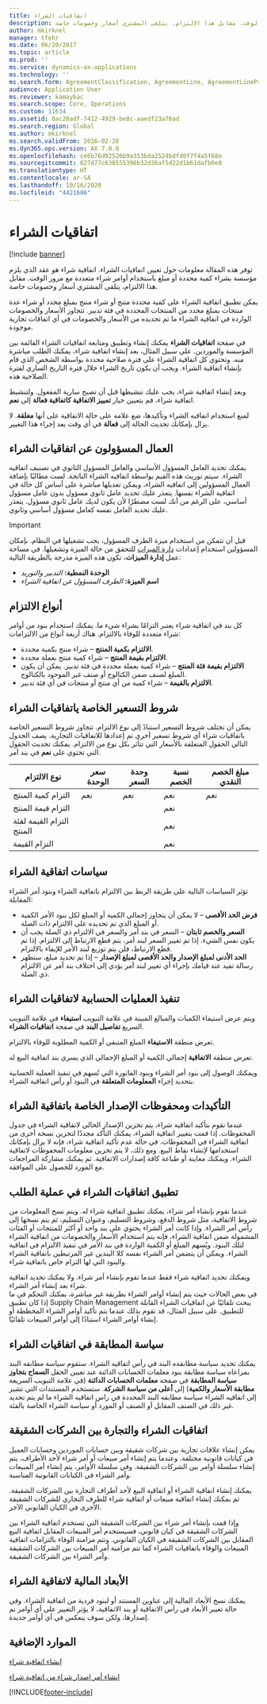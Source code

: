 ```yaml
---
title: اتفاقيات الشراء
description: توفر هذه المقالة معلومات حول تعيين اتفاقيات الشراء. اتفاقية شراء هو عقد الذي يلزم مؤسسة بشراء كمية محددة أو مبلغ باستخدام أوامر شراء متعددة مع مرور الوقت. مقابل هذا الالتزام، يتلقى المشتري أسعار وخصومات خاصة.
author: mkirknel
manager: tfehr
ms.date: 06/20/2017
ms.topic: article
ms.prod: ''
ms.service: dynamics-ax-applications
ms.technology: ''
ms.search.form: AgreementClassification, AgreementLine, AgreementLinePrompt, PurchAgreement, PurchAgreementCreate, PurchAgreementGenerateReleaseOrder, PurchAgreementHistory, PurchAgreementInvoiceJournal, PurchLine, AgreementLines
audience: Application User
ms.reviewer: kamaybac
ms.search.scope: Core, Operations
ms.custom: 11634
ms.assetid: 8ac20adf-7412-4929-be8c-aaedf23a76ad
ms.search.region: Global
ms.author: mkirknel
ms.search.validFrom: 2016-02-28
ms.dyn365.ops.version: AX 7.0.0
ms.openlocfilehash: ce6b76d92526b9a353bda2524bdfd0f7f4a5f68e
ms.sourcegitcommit: 827d77c638555396b32d36af5d22d1b61dafb0e8
ms.translationtype: HT
ms.contentlocale: ar-SA
ms.lasthandoff: 10/16/2020
ms.locfileid: "4421686"
---
```

# <a name="purchase-agreements"></a>اتفاقيات الشراء

[!include [banner](../includes/banner.md)]

توفر هذه المقالة معلومات حول تعيين اتفاقيات الشراء. اتفاقية شراء هو عقد الذي يلزم مؤسسة بشراء كمية محددة أو مبلغ باستخدام أوامر شراء متعددة مع مرور الوقت. مقابل هذا الالتزام، يتلقى المشتري أسعار وخصومات خاصة. 

يمكن تطبيق اتفاقية الشراء على كمية محددة منتج أو شراء منتج بمبلغ محدد أو شراء عدة منتجات بمبلغ محدد من المنتجات المحددة في فئة تدبير. تتجاوز الأسعار والخصومات الواردة في اتفاقية الشراء ما تم تحديده من الأسعار والخصومات في أي اتفاقات تجارية موجودة.  

في صفحة **اتفاقيات الشراء** يمكنك إنشاء وتطبيق ومتابعة اتفاقيات الشراء القائمة بين المؤسسة والموردين. على سبيل المثال، بعد إنشاء اتفاقية شراء، يمكنك الطلب مباشرة منه. وتحتوي كل اتفاقية الشراء على فترة صلاحية محددة بواسطة الشخص الذي قام بإنشاء اتفاقية الشراء. ويجب أن يكون تاريخ الشراء خلال فترة التاريخ الساري لفترة الصلاحية هذه.  

وبعد إنشاء اتفاقية شراء، يجب عليك تنشيطها قبل أن تصبح سارية المفعول. ولتنشيط اتفاقية شراء، قم بتعيين خيار **تمييز الاتفاقية كاتفاقية فعالة** إلى **نعم**. 

لمنع استخدام اتفاقيه الشراء وتأكيدها، ضع علامة على حالة الاتفاقية على أنها **مغلقة**. لا يزال بإمكانك تحديث الحالة إلى **فعالة** في أي وقت بعد إجراء هذا التغيير.

## <a name="responsible-workers-on-purchase-agreements"></a>العمال المسؤولون عن اتفاقيات الشراء

يمكنك تحديد العامل المسؤول الأساسي والعامل المسؤول الثانوي في تصنيف اتفاقيه الشراء. سيتم توريث هذه القيم بواسطة اتفاقيه الشراء الناتجة. لست مطالبًا بإضافة العمال المسؤولين إلى اتفاقيه الشراء، ويمكن تعديلها مباشرة على أساس كل حالة في اتفاقية الشراء نفسها. يتعذر عليك تحديد عامل ثانوي مسؤول بدون عامل مسؤول أساسي، على الرغم من أنك لست مضطرًا لأن يكون لديك عامل ثانوي مسؤول. يتعذر عليك تحديد العامل نفسه كعامل مسؤول أساسي وثانوي.

> [!IMPORTANT]
> قبل أن تتمكن من استخدام ميزة الطرف المسؤول، يجب تشغيلها في النظام. بإمكان المسؤولين استخدام إعدادات [دارة الميزات](../../fin-ops-core/fin-ops/get-started/feature-management/feature-management-overview.md) للتحقق من حالة الميزة وتشغيلها. في مساحة عمل **إدارة الميزات**، تكون هذه الميزة مدرجة بالطريقة التالية:
> 
> - **الوحدة النمطية:** *التدبير والتوريد*
> - **اسم الميزة:** *الطرف المسؤول عن اتفاقية الشراء*

## <a name="commitment-types"></a>أنواع الالتزام
كل بند في اتفاقية شراء يعتبر التزامًا بشراء شيء ما. يمكنك استخدام بنود من أوامر شراء متعددة للوفاء بالالتزام. هناك أربعة أنواع من الالتزامات:

-   **الالتزام بكمية المنتج** – شراء منتج بكمية محددة.
-   **الالتزام بقيمة المنتج** – شراء كمية منتج بعملة محددة.
-   **الالتزام بقيمة فئة المنتج** – شراء كمية بعملة محددة في فئة تدبير. يمكن أن يكون المبلغ لصنف ضمن الكتالوج أو صنف غير الموجود بالكتالوج.
-   **الالتزام بالقيمة** – شراء كمية من أي منتج أو منتجات في أي فئة تدبير.

## <a name="pricing-terms-for-purchase-agreements"></a>شروط التسعير الخاصة ياتفاقيات الشراء
يمكن أن تختلف شروط التسعير استنادً إلى نوع الالتزام. تتجاوز شروط التسعير الخاصة باتفاقيات شراء أي شروط تسعير أخرى تم إعدادها للاتفاقيات التجارية. يصف الجدول التالي الحقول المتعلقة بالأسعار التي تتأثر بكل نوع من الالتزام. يمكنك تحديث الحقول التي تحتوي على **نعم** في بند أمر.

| نوع الالتزام                   | سعر الوحدة | وحدة السعر | نسبة الخصم | مبلغ الخصم النقدي |
|-----------------------------------|------------|------------|------------------|----------------------|
| التزام كمية المنتج       | نعم        | نعم        | نعم              | نعم                  |
| التزام قيمة المنتج          |            |            | نعم              |                      |
| التزام القيمة لفئة المنتج |            |            | نعم              |                      |
| التزام القيمة                  |            |            | نعم              |                      |

## <a name="policies-for-purchase-agreements"></a>سياسات اتفاقية الشراء
تؤثر السياسات التالية على طريقة الربط بين الالتزام باتفاقية الشراء وبنود أمر الشراء المقابلة:

-   **فرض الحد الأقصى‬** – لا يمكن أن يتجاوز إجمالي الكمية أو المبلغ لكل بنود الأمر الكمية أو المبلغ الذي تم تحديده على الالتزام ذات الصلة.
-   **السعر والخصم ثابتان‬** – السعر في بند أمر والسعر في الالتزام ذي الصلة يجب أن يكون نفس الشيء. إذا تم تغيير السعر لبند أمر، يتم قطع الارتباط إلى الالتزام. إذا تم قطع الارتباط، فلن يتم توزيع لبند الأمر للإيفاء بالالتزام.
-   **الحد الأدنى لمبلغ الإصدار والحد الأقصى لمبلغ الإصدار** – إذا تم تحديد مبلغ، ستظهر رسالة تفيد عند قيامك بإجراء أي تغيير لبند أمر يؤدي إلى اختلاف بند أمر عن الالتزام ذي الصلة.

## <a name="fulfillment-calculations-for-purchase-agreements"></a>تنفيذ العمليات الحسابية لاتفاقيات الشراء
ويتم عرض استيفاء الكميات والمبالغ المبينة في علامة التبويب **استيفاء** في علامة التبويب السريع **تفاصيل البند** في صفحة **اتفاقيات الشراء**.  

تعرض منطقة **الاستيفاء** المبلغ المتبقي أو الكمية المطلوبة للوفاء بالالتزام.  

تعرض منطقة **الاتفاقية** إجمالي الكمية أو المبلغ الإجمالي الذي يسري بند اتفاقية البيع له.  

ويمكنك الوصول إلى بنود أمر الشراء وبنود الفاتورة التي تُسهم في تنفيذ العملية الحسابية بتحديد إجراء **المعلومات المتعلقة** في البنود أو رأس اتفاقية الشراء.

## <a name="confirmations-and-version-history-for-purchase-agreements"></a>التأكيدات ومحفوظات الإصدار الخاصة باتفاقية الشراء
عندما تقوم بتأكيد اتفاقية شراء، يتم تخزين الإصدار الحالي لاتفاقية الشراء في جدول المحفوظات. إذا قمت بتغيير اتفاقية الشراء، يمكنك التأكد مجددًا لتخزين نسخة أخرى من اتفاقية الشراء في المحفوظات. ‏‫في حالة عدم تأكيد اتفاقية شراء، فإنه لا يزال بإمكانك استخدامها لإنشاء نقاط البيع. ومع ذلك، لا يتم تخزين معلومات المحفوظات لاتفاقية الشراء.‬ ويمكنك معاينة أو طباعة كافة إصدارات الاتفاقية. ثم يمكنك مشاركة المراجعات مع المورد للحصول على الموافقة.

## <a name="applying-purchase-agreements-in-the-ordering-process"></a>تطبيق اتفاقيات الشراء في عملية الطلب
عندما تقوم بإنشاء أمر شراء، يمكنك تطبيق اتفاقية شراء له. ويتم نسخ المعلومات من شروط الاتفاقية، مثل شروط الدفع، وشروط التسليم، وعنوان التسليم، ثم يتم نسخها إلى رأس أمر الشراء. وإذا كانت أمر الشراء يحتوي على بند واحد أو أكثر للمنتجات أو الفئات المشمولة ضمن اتفاقية الشراء، فإنه يتم استخدام الأسعار والخصومات من اتفاقية الشراء لتلك البنود. ويُسهم المبلغ أو الكمية الواردة في بند الأمر في تنفيذ الالتزام في اتفاقية الشراء. ويمكن أن يتضمن أمر الشراء نفسه كلا البندين غير المرتبطين باتفاقية الشراء والبنود التي لها التزام خاص باتفاقية شراء.  

ويمكنك تحديد اتفاقية شراء فقط عندما تقوم بإنشاء أمر شراء. ولا يمكنك تحديد اتفاقية شراء بعد إنشاء أمر الشراء.  
في بعض الحالات حيث يتم إنشاء أوامر الشراء بطريقة غير مباشرة، يمكنك التحكم في ما إذا كان تطبيق Supply Chain Management يبحث تلقائيًا عن اتفاقيات الشراء القابلة للتطبيق. على سبيل المثال، قد تقوم بذلك عندما يتم تأكيد أوامر الشراء المخططة أو إنشاء أوامر الشراء استنادًا إلى أوامر المبيعات تلقائيًا.

## <a name="matching-policy-on-purchase-agreements"></a>سياسة المطابقة في اتفاقيات الشراء
يمكنك تحديد سياسة مطابقةه البند في رأس اتفاقيه الشراء. ستقوم سياسة مطابقه البند بمراعاه سياسة مطابقة بنود معلمات الحسابات الدائنة عند تعيين الحقل **السماح بتجاوز سياسة المطابقة** في صفحة **معلمات الحسابات الدائنة** (في علامة التبويب السريعة **مطابقة الأسعار والكمية**) إلى **أعلى من سياسة الشركة**. ستستخدم المستندات التي تشير إلى اتفاقيه الشراء سياسة مطابقه البند المحددة في راس اتفاقيه الشراء ما لم يتم تحديد غير ذلك في الصنف المقابل أو الصنف أو المورد أو سياسة الشراء الخاصة بالفئة.

## <a name="purchase-agreements-and-intercompany-trade"></a>اتفاقيات الشراء والتجارة بين الشركات الشقيقة
يمكن إنشاء علاقات تجارية بين شركات شقيقة وبين حسابات الموردين وحسابات العميل في كيانات قانونية مختلفة. وعندما يتم إنشاء أمر مبيعات أو أمر شراء لأحد الأطراف، يتم إنشاء سلسلة أوامر بين الشركات الشقيقة. وفي سلسلة الأوامر، يتم إنشاء أمر المبيعات وأمر الشراء في الكيانات القانونية المناسبة.  

يمكنك إنشاء اتفاقية الشراء أو اتفاقية البيع لأحد أطراف التجارة بين الشركات الشقيقة. ثم يمكنك إنشاء اتفاقية مبيعات أو اتفاقية شراء للطرف التجاري للشركات الشقيقة الأخرى في الكيان القانوني الآخر.  

وإذا قمت بإنشاء أمر شراء بين الشركات الشقيقة التي تستخدم اتفاقية الشراء بين الشركات الشقيقة في كيان قانوني، فسيستخدم أمر المبيعات المقابل اتفاقية البيع المقابل بين الشركات الشقيقة في الكيان القانوني. وتتم مزامنة الوفاء بالتزامات اتفاقية المبيعات والوفاء باتفاقيات الشراء كما تتم مزامنة أمر المبيعات بين الشركات الشقيقة وأمر الشراء بين الشركات الشقيقة.

## <a name="financial-dimensions-on-purchase-agreements"></a>الأبعاد المالية لاتفاقية الشراء
يمكنك نسخ الأبعاد المالية إلى عناوين المستند أو لبنود فردية من اتفاقية الشراء. وفي حالة تغيير الأبعاد في رأس الاتفاقية أو بند الاتفاقية، لا يؤثر التغيير على أي أوامر تم إصدارها، ولكن سوف ينعكس في أي أوامر جديدة.

<a name="additional-resources"></a>الموارد الإضافية
--------

[إنشاء اتفاقية شراء](tasks/create-purchase-agreement.md)

[إنشاء أمر إصدار شراء من اتفاقية شراء](tasks/create-purchase-release-order-purchase-agreement.md)





[!INCLUDE[footer-include](../../includes/footer-banner.md)]